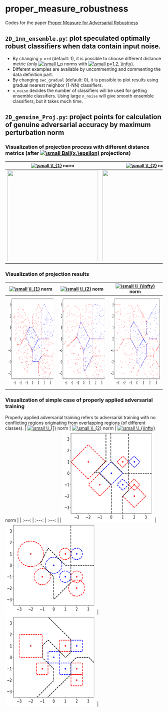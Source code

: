# proper_measure_robustness
Codes for the paper [Proper Measure for Adversarial Robustness](https://arxiv.org/abs/2005.02540)

## `2D_1nn_ensemble.py`: plot speculated optimally robust classifiers when data contain input noise. 
* By changing `p_ord` (default: 1), it is possible to choose different distance metric (only <a href="https://www.codecogs.com/eqnedit.php?latex=\dpi{150}&space;\small&space;l_p" target="_blank"><img src="https://latex.codecogs.com/svg.latex?\dpi{150}&space;\small&space;l_p" title="\small l_p" /></a> norms with <a href="https://www.codecogs.com/eqnedit.php?latex=\dpi{150}&space;\small&space;p=1,2,&space;\infty" target="_blank"><img src="https://latex.codecogs.com/svg.latex?\dpi{150}&space;\small&space;p=1,2,&space;\infty" title="\small p=1,2, \infty" /></a>).
* Different examples are available by uncommenting and commenting the data definition part.
* By changing `swc_gradual` (default: 0),  it is possible to plot results using gradual nearest neighbor (1-NN) classifiers. 
* `n_noise` decides the number of classifiers will be used for getting ensemble classifiers. Using large `n_noise` will give smooth ensemble classifiers, but it takes much time.

## `2D_genuine_Proj.py`: project points for calculation of genuine adversarial accuracy by maximum perturbation norm





### Visualization of projection process with different distance metrics (after <a href="https://www.codecogs.com/eqnedit.php?latex=\dpi{150}&space;\small&space;Ball(x,\epsilon)" target="_blank"><img src="https://latex.codecogs.com/svg.latex?\dpi{150}&space;\small&space;Ball(x,\epsilon)" title="\small Ball(x,\epsilon)" /></a> projections)
| <a href="https://www.codecogs.com/eqnedit.php?latex=\dpi{150}&space;\small&space;\l_{1}" target="_blank"><img src="https://latex.codecogs.com/svg.latex?\dpi{150}&space;\small&space;\l_{1}" title="\small \l_{1}" /></a> norm | <a href="https://www.codecogs.com/eqnedit.php?latex=\dpi{150}&space;\small&space;\l_{2}" target="_blank"><img src="https://latex.codecogs.com/svg.latex?\dpi{150}&space;\small&space;\l_{2}" title="\small \l_{2}" /></a> norm | <a href="https://www.codecogs.com/eqnedit.php?latex=\dpi{150}&space;\small&space;\l_{\infty}" target="_blank"><img src="https://latex.codecogs.com/svg.latex?\dpi{150}&space;\small&space;\l_{\infty}" title="\small \l_{\infty}" /></a> norm |
| :---:        |     :---:      |   :---: |
| <img src="https://github.com/hjk92g/proper_measure_robustness/blob/master/gifs/Proj_points_l1.gif" width="290" height="290" /> | <img src="https://github.com/hjk92g/proper_measure_robustness/blob/master/gifs/Proj_points_l2.gif" width="290" height="290" /> | <img src="https://github.com/hjk92g/proper_measure_robustness/blob/master/gifs/Proj_points_linf.gif" width="290" height="290" /> |

### Visualization of projection results
| <a href="https://www.codecogs.com/eqnedit.php?latex=\dpi{150}&space;\small&space;\l_{1}" target="_blank"><img src="https://latex.codecogs.com/svg.latex?\dpi{150}&space;\small&space;\l_{1}" title="\small \l_{1}" /></a> norm | <a href="https://www.codecogs.com/eqnedit.php?latex=\dpi{150}&space;\small&space;\l_{2}" target="_blank"><img src="https://latex.codecogs.com/svg.latex?\dpi{150}&space;\small&space;\l_{2}" title="\small \l_{2}" /></a> norm | <a href="https://www.codecogs.com/eqnedit.php?latex=\dpi{150}&space;\small&space;\l_{\infty}" target="_blank"><img src="https://latex.codecogs.com/svg.latex?\dpi{150}&space;\small&space;\l_{\infty}" title="\small \l_{\infty}" /></a> norm |
| :---:       |     :---:      |  :---: |
| <img src="https://github.com/hjk92g/proper_measure_robustness/blob/master/results/Proj_points_l1.png" width="290" height="290" /> | <img src="https://github.com/hjk92g/proper_measure_robustness/blob/master/results/Proj_points_l2.png" width="290" height="290" /> | <img src="https://github.com/hjk92g/proper_measure_robustness/blob/master/results/Proj_points_linf.png" width="290" height="290" /> |

### Visualization of simple case of properly applied adversarial training
Properly applied adversarial training refers to adversarial training with no conflicting regions originating from overlapping regions (of different classes).
| <a href="https://www.codecogs.com/eqnedit.php?latex=\dpi{150}&space;\small&space;\l_{1}" target="_blank"><img src="https://latex.codecogs.com/svg.latex?\dpi{150}&space;\small&space;\l_{1}" title="\small \l_{1}" /></a> norm | <a href="https://www.codecogs.com/eqnedit.php?latex=\dpi{150}&space;\small&space;\l_{2}" target="_blank"><img src="https://latex.codecogs.com/svg.latex?\dpi{150}&space;\small&space;\l_{2}" title="\small \l_{2}" /></a> norm | <a href="https://www.codecogs.com/eqnedit.php?latex=\dpi{150}&space;\small&space;\l_{\infty}" target="_blank"><img src="https://latex.codecogs.com/svg.latex?\dpi{150}&space;\small&space;\l_{\infty}" title="\small \l_{\infty}" /></a> norm |
| :---:       |     :---:      |  :---: |
| <img src="https://github.com/hjk92g/proper_measure_robustness/blob/master/results/Proper_adversarial_l1.png" width="290" height="290" /> | <img src="https://github.com/hjk92g/proper_measure_robustness/blob/master/results/Proper_adversarial_l2.png" width="290" height="290" /> | <img src="https://github.com/hjk92g/proper_measure_robustness/blob/master/results/Proper_adversarial_linf.png" width="290" height="290" /> |
